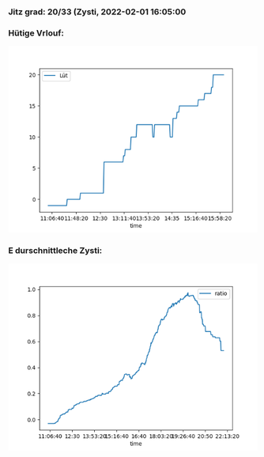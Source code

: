 ### Jitz grad: 20/33 (Zysti, 2022-02-01 16:05:00

### Hütige Vrlouf:
![Graph](Today.png)

### E durschnittleche Zysti:
![Graph](Zysti.png)